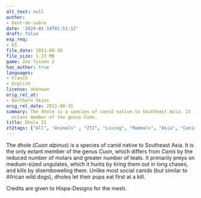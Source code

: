 ```yaml
---
alt_text: null
author:
- Dent-de-sabre
date: '2024-01-14T01:51:12'
draft: false
exp_req:
- ES
file_date: 2011-08-30
file_size: 1.23 MB
game: Zoo Tycoon 2
has_author: true
languages:
- French
- English
license: Unknown
orig_rel_at:
- Northern Skies
orig_rel_date: 2011-08-31
summary: The dhole is a species of canid native to Southeast Asia. It is the only
  extant member of the genus Cuon.
title: Dhole II
zt2tags: ["All", "Animals" , "ZT2", "Living", "Mammals", "Asia", "Canids"]
---
```

The dhole (*Cuon alpinus*) is a species of canid native to Southeast Asia. It is the only extant member of the genus *Cuon*, which differs from *Canis* by the reduced number of molars and greater number of teats. It primarily preys on medium-sized ungulates, which it hunts by tiring them out in long chases, and kills by disemboweling them. Unlike most social canids (but similar to African wild dogs), dholes let their pups eat first at a kill.

Credits are given to Hispa-Designs for the mesh.
